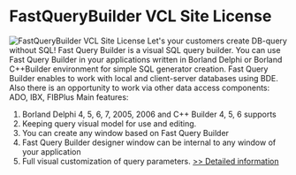 # FastQueryBuilder VCL Site License
![FastQueryBuilder VCL Site License](https://mycommerce.akamaized.net/api/pimages/P300262730/BIG/300262730.JPG)
Let's your customers create DB-query without SQL!
Fast Query Builder is a visual SQL query builder. You can use Fast Query Builder in your applications written in Borland Delphi or Borland C++Builder environment for simple SQL generator creation.
Fast Query Builder enables to work with local and client-server databases using BDE. Also there is an opportunity to work via other data access components: ADO, IBX, FIBPlus
Main features:
1. Borland Delphi 4, 5, 6, 7, 2005, 2006 and C++ Builder 4, 5, 6 supports
2. Keeping query visual model for use and editing.
3. You can create any window based on Fast Query Builder
4. Fast Query Builder designer window can be internal to any window of your application
5. Full visual customization of query parameters.
[>> Detailed information](https://secure.shareit.com/shareit/product.html?productid=300262730&affiliateid=200057808)